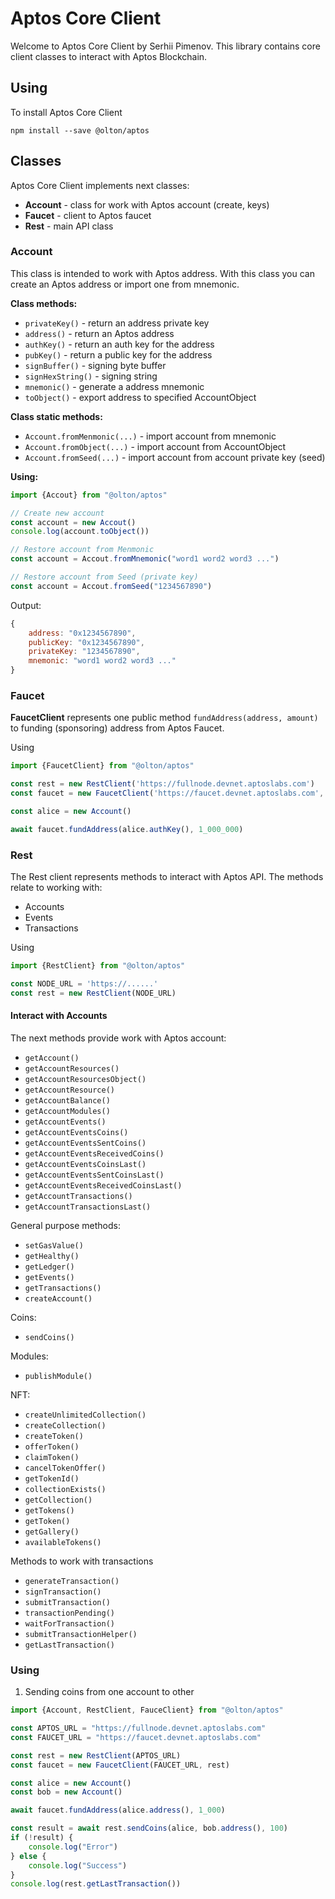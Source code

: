 # Aptos Core Client

Welcome to Aptos Core Client by Serhii Pimenov. This library contains core client classes to interact with Aptos Blockchain.

## Using
To install Aptos Core Client
```shell
npm install --save @olton/aptos
```

## Classes

Aptos Core Client implements next classes:
+ **Account** - class for work with Aptos account (create, keys)
+ **Faucet** - client to Aptos faucet
+ **Rest** - main API class

### Account

This class is intended to work with Aptos address. With this class you can create an Aptos address or import one from mnemonic. 

**Class methods:**
+ `privateKey()` - return an address private key
+ `address()` - return an Aptos address
+ `authKey()` - return an auth key for the address
+ `pubKey()` - return a public key for the address
+ `signBuffer()` - signing byte buffer
+ `signHexString()` - signing string
+ `mnemonic()` - generate a address mnemonic
+ `toObject()` - export address to specified AccountObject

**Class static methods:**
+ `Account.fromMenmonic(...)` - import account from mnemonic
+ `Account.fromObject(...)` - import account from AccountObject
+ `Account.fromSeed(...)` - import account from account private key (seed)

**Using:**
```javascript
import {Accout} from "@olton/aptos"

// Create new account
const account = new Accout()
console.log(account.toObject())

// Restore account from Menmonic
const account = Accout.fromMnemonic("word1 word2 word3 ...")

// Restore account from Seed (private key)
const account = Accout.fromSeed("1234567890")

```
Output:
```javascript
{
    address: "0x1234567890",
    publicKey: "0x1234567890",
    privateKey: "1234567890",
    mnemonic: "word1 word2 word3 ..."
}
```

### Faucet
**FaucetClient** represents one public method `fundAddress(address, amount)` to funding (sponsoring) address from Aptos Faucet.

Using
```javascript
import {FaucetClient} from "@olton/aptos"

const rest = new RestClient('https://fullnode.devnet.aptoslabs.com')
const faucet = new FaucetClient('https://faucet.devnet.aptoslabs.com', rest)

const alice = new Account()

await faucet.fundAddress(alice.authKey(), 1_000_000)
```

### Rest

The Rest client represents methods to interact with Aptos API. The methods relate to working with:
+ Accounts
+ Events
+ Transactions

Using
```javascript
import {RestClient} from "@olton/aptos"

const NODE_URL = 'https://......'
const rest = new RestClient(NODE_URL)
```

#### Interact with Accounts

The next methods provide work with Aptos account:
+ `getAccount()`
+ `getAccountResources()`
+ `getAccountResourcesObject()`
+ `getAccountResource()`
+ `getAccountBalance()`
+ `getAccountModules()`
+ `getAccountEvents()`
+ `getAccountEventsCoins()`
+ `getAccountEventsSentCoins()`
+ `getAccountEventsReceivedCoins()`
+ `getAccountEventsCoinsLast()`
+ `getAccountEventsSentCoinsLast()`
+ `getAccountEventsReceivedCoinsLast()`
+ `getAccountTransactions()`
+ `getAccountTransactionsLast()`

General purpose methods:
+ `setGasValue()`
+ `getHealthy()`
+ `getLedger()`
+ `getEvents()`
+ `getTransactions()`
+ `createAccount()`

Coins:
+ `sendCoins()`

Modules:
+ `publishModule()`

NFT:
+ `createUnlimitedCollection()`
+ `createCollection()`
+ `createToken()`
+ `offerToken()`
+ `claimToken()`
+ `cancelTokenOffer()`
+ `getTokenId()`
+ `collectionExists()`
+ `getCollection()`
+ `getTokens()`
+ `getToken()`
+ `getGallery()`
+ `availableTokens()`

Methods to work with transactions
+ `generateTransaction()`
+ `signTransaction()`
+ `submitTransaction()`
+ `transactionPending()`
+ `waitForTransaction()`
+ `submitTransactionHelper()`
+ `getLastTransaction()`

### Using
1. Sending coins from one account to other
```javascript
import {Account, RestClient, FauceClient} from "@olton/aptos"

const APTOS_URL = "https://fullnode.devnet.aptoslabs.com"
const FAUCET_URL = "https://faucet.devnet.aptoslabs.com"

const rest = new RestClient(APTOS_URL)
const faucet = new FaucetClient(FAUCET_URL, rest)

const alice = new Account()
const bob = new Account()

await faucet.fundAddress(alice.address(), 1_000)

const result = await rest.sendCoins(alice, bob.address(), 100)
if (!result) {
    console.log("Error")
} else {
    console.log("Success")
}
console.log(rest.getLastTransaction())
```
